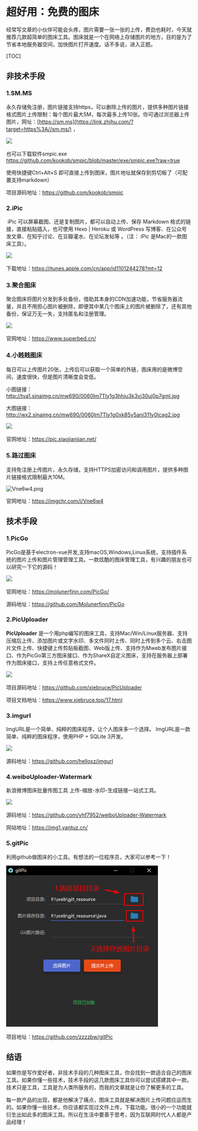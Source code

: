 # 超好用：免费的图床

经常写文章的小伙伴可能会头疼，图片需要一张一张的上传，费劲也耗时，今天就推荐几款超简单的图床工具。图床就是一个在网络上存储图片的地方，目的是为了节省本地服务器空间，加快图片打开速度。话不多说，进入正题。

[TOC]



## 非技术手段

### 1.SM.MS 

永久存储免注册，图片链接支持https，可以删除上传的图片，提供多种图片链接格式图片上传限制：每个图片最大5M，每次最多上传10张。你可通过浏览器上传图片，网址：[https://sm.ms](https://link.zhihu.com/?target=https%3A//sm.ms/) ，

![](https://i.loli.net/2019/05/28/5ced50845f84842126.png)

也可以下载软件smpic.exe  https://github.com/kookob/smpic/blob/master/exe/smpic.exe?raw=true 

使用快捷键Ctrl+Alt+S 即可直接上传到图床，图片地址就保存到剪切板了（可配置支持markdown） 

项目源码地址：https://github.com/kookob/smpic

### 2.iPic

 iPic 可以屏幕截图、还是复制图片，都可以自动上传、保存 Markdown 格式的链接，直接粘贴插入，也可使用 Hexo | Heroku 或 WordPress 写博客、在公众号发文章、在知乎讨论、在豆瓣灌水、在论坛发帖等 。（注： iPic 是Mac的一款图床工具）。

![](https://ps-hz.toolinbox.net/006tKfTcgy1fewqvevds5g30j60as7rz.gif )

下载地址：https://itunes.apple.com/cn/app/id1101244278?mt=12

### 3.聚合图床

聚合图床将图片分发到多处备份，借助其本身的CDN加速功能，节省服务器流量，并且不用担心图片被删除，即便其中某几个图床上的图片被删除了，还有其他备份，保证万无一失，支持匿名和注册管理。

![](https://ae01.alicdn.com/kf/HTB14mFmaRCw3KVjSZFl763JkFXaU.png)

官网地址：https://www.superbed.cn/

### 4.小贱贱图床

 每日可以上传图片20张，上传后可以获取一个简单的外链，图床用的是微博空间，速度很快，但是图片清晰度会变低。

小图链接：http://tva1.sinaimg.cn/mw690/0060lm7Tly1g3hhiu3k3vj30uj0p7gml.jpg

大图链接：http://wx2.sinaimg.cn/mw690/0060lm7Tly1g0xk85v5anj311y0lcag2.jpg 

![](http://tva1.sinaimg.cn/large/0060lm7Tly1g3hhiu3k3vj30uj0p7gml.jpg)

官网地址：https://pic.xiaojianjian.net/

### 5.路过图床

支持免注册上传图片，永久存储，支持HTTPS加密访问和调用图片，提供多种图片链接格式限制最大10M。

![Vne6w4.png](https://s2.ax1x.com/2019/05/29/Vne6w4.png)

官网地址：https://imgchr.com/i/Vne6w4



## 技术手段

### 1.PicGo

PicGo是基于electron-vue开发,支持macOS,Windows,Linux系统，支持插件系统的图片上传和图片管理管理工具。一款炫酷的图床管理工具，有兴趣的朋友也可以研究一下它的源码！

![](https://raw.githubusercontent.com/Molunerfinn/test/master/picgo/picgo-2.0.gif)

官网地址：https://molunerfinn.com/PicGo/

源码地址：https://github.com/Molunerfinn/PicGo

### 2.PicUploader

**PicUploader** 是一个用php编写的图床工具，支持Mac/Win/Linux服务器、支持压缩后上传、添加图片或文字水印、多文件同时上传、同时上传到多个云、右击图片文件上传、快捷键上传剪贴板截图、Web版上传、支持作为Mweb发布图片接口、作为PicGo第三方图床接口、作为ShareX自定义图床，支持在服务器上部署作为图床接口，支持上传任意格式文件。 

![](https://img.xiebruce.top/2019/04/20/af6ba883c7336841bd66e92f68765210.gif)

项目源码地址：https://github.com/xiebruce/PicUploader

项目文档地址：https://www.xiebruce.top/17.html

### 3.imgurl

ImgURL是一个简单、纯粹的图床程序，让个人图床多一个选择。 ImgURL是一款简单、纯粹的图床程序，使用PHP + SQLite 3开发。 

![](https://i.bmp.ovh/imgs/2018/12/017c5e66b53db4d1.png)

源码地址：https://github.com/helloxz/imgurl

### 4.weiboUploader-Watermark

新浪微博图床批量传图工具 上传-缩放-水印-生成链接一站式工具。

![](https://img1.yantuz.cn/upload/2019/05/5ced566e955b6.png)

源码地址：https://github.com/yhf7952/weiboUploader-Watermark

网站地址：https://img1.yantuz.cn/

### 5.gitPic

利用github做图床的小工具。有想法的一位程序员，大家可以参考一下！

![](https://raw.githubusercontent.com/zzzzbw/blog_source/master/images/GitPic/step4.png )

项目地址：https://github.com/zzzzbw/gitPic

## 结语

如果你是写作爱好者，非技术手段的几种图床工具，你会找到一款适合自己的图床工具。如果你懂一些技术，技术手段的这几款图床工具你可以尝试搭建其中一款。技术只是工具，工具是为人类所服务的，而我的文章就是让你了解更多的工具。

每一款产品的出现，都是他解决了痛点，图床工具就是解决图片上传问题应运而生的。如果你懂一些技术，你应该都实现过文件上传，下载功能。很小的一个功能就衍生出如此多的图床工具。所以在生活中要善于思考，因为互联网时代人人都是产品经理！